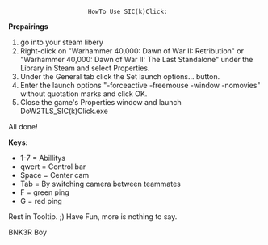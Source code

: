                           HowTo Use SIC(k)Click:

**Prepairings**

1. go into your steam libery
2. Right-click on "Warhammer 40,000: Dawn of War II: Retribution" or "Warhammer 40,000: Dawn of War II: The Last Standalone" under the Library in Steam and select Properties.
3. Under the General tab click the Set launch options... button.
4. Enter the launch options "-forceactive -freemouse -window -nomovies" without quotation marks and click OK.
5. Close the game's Properties window and launch DoW2TLS_SIC(k)Click.exe

All done!


**Keys:**

* 1-7 = Abillitys
* qwert = Control bar
* Space = Center cam
* Tab = By switching camera between teammates
* F = green ping
* G = red ping


Rest in Tooltip. ;)
Have Fun, more is nothing to say.

BNK3R Boy
